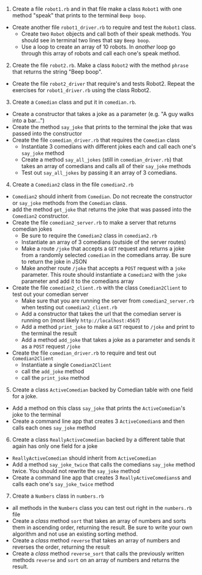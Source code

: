 1. Create a file ```robot1.rb``` and in that file make a class ```Robot1``` with one method "speak" that prints to the terminal ```Beep boop```.
  * Create another file ```robot1_driver.rb``` to require and test the ```Robot1``` class.
    * Create two ```Robot``` objects and call both of their speak methods. You should see in terminal two lines that say ```Beep boop```.
    * Use a loop to create an array of	 10 robots. In *another* loop go through this array of robots and call each one's speak method.
2. Create the file ```robot2.rb```. Make a class ```Robot2``` with the method ```phrase``` that returns the string "Beep boop".
  * Create the file ```robot2_driver``` that require's and tests Robot2. Repeat the exercises for ```robot1_driver.rb``` using the class Robot2.
3. Create a ```Comedian``` class and put it in ```comedian.rb```.
  * Create a constructor that takes a joke as a parameter (e.g. "A guy walks into a bar...")
  * Create the method ```say_joke``` that prints to the terminal the joke that was passed into the constructor
  * Create the file ```comedian_driver.rb``` that requires the ```Comedian``` class
    * Instantiate 3 comedians with different jokes each and call each one's ```say_joke``` method
    * Create a method ```say_all_jokes``` (still in ```comedian_driver.rb```) that takes an array of comedians and calls all of their ```say_joke``` methods
    * Test out ```say_all_jokes``` by passing it an array of 3 comedians.
4. Create a ```Comedian2``` class in the file ```comedian2.rb```
  * ```Comedian2``` should inherit from ```Comedian```. Do not recreate the constructor or ```say_joke``` methods from the ```Comedian``` class.
  * add the method ```get_joke``` that returns the joke that was passed into the ```Comedian2``` constructor.
  * Create the file ```comedian2_server.rb``` to make a server that returns comedian jokes
    * Be sure to require the ```Comedian2``` class in ```comedian2.rb```
    * Instantiate an array of 3 comedians (outside of the server routes)
    * Make a route ```/joke``` that accepts a ```GET``` request and returns a joke from a randomly selected ```comedian``` in the comedians array. Be sure to return the joke in JSON
    * Make another route ```/joke``` that accepts a ```POST``` request with a ```joke``` parameter. This route should instantiate a ```Comedian2``` with the ```joke``` parameter and add it to the comedians array
  * Create the file ```comedian2_client.rb``` with the class ```Comedian2Client``` to test out your comedian server
    * Make sure that you are running the server from ```comedian2_server.rb``` when testing out ```comedian2_client.rb```
    * Add a constructor that takes the url that the comedian server is running on (most likely ```http://localhost:4567```)
    * Add a method ```print_joke``` to make a ```GET``` request to ```/joke``` and print to the terminal the result
    * Add a method ```add_joke``` that takes a joke as a parameter and sends it as a ```POST``` request ```/joke```
  * Create the file ```comedian_driver.rb``` to require and test out ```Comedian2Client```
    * Instantiate a single ```Comedian2Client```
    * call the ```add_joke``` method
    * call the ```print_joke``` method
5. Create a class ```ActiveComedian``` backed by Comedian table with one field for a joke.
  * Add a method on this class ```say_joke``` that prints the ```ActiveComedian```'s joke to the terminal
  * Create a command line app that creates 3 ```ActiveComedian```s and then calls each ones ```say_joke``` method
6. Create a class ```ReallyActiveComedian``` backed by a different table that again has only one field for a joke
  * ```ReallyActiveComedian``` should inherit from ```ActiveComedian```
  * Add a method ```say_joke_twice``` that calls the comedians ```say_joke``` method twice. You should not rewrite the ```say_joke``` method
  * Create a command line app that creates 3 ```ReallyActiveComedians```s and calls each one's ```say_joke_twice``` method
7. Create a ```Numbers``` class in ```numbers.rb```
  * all methods in the ```Numbers``` class you can test out right in the ```numbers.rb``` file
  * Create a *class* method ```sort``` that takes an array of numbers and sorts them in ascending order, returning the result. Be sure to write your own algorithm and not use an existing sorting method.
  * Create a *class* method ```reverse``` that takes an array of numbers and reverses the order, returning the result
  * Create a *class* method ```reverse_sort``` that calls the previously written methods ```reverse``` and ```sort``` on an array of numbers and returns the result.

